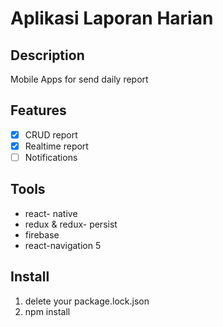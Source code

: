 # Aplikasi Laporan Harian
## Description

Mobile Apps for send daily report

## Features 

- [x] CRUD report
- [x] Realtime report
- [ ] Notifications
## Tools
* react- native 
* redux & redux- persist
* firebase
* react-navigation 5
## Install 
 1. delete your package.lock.json
 2. npm install

 
